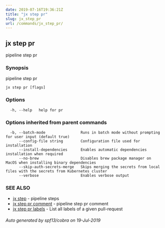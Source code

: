 ```yaml
---
date: 2019-07-16T19:36:21Z
title: "jx step pr"
slug: jx_step_pr
url: /commands/jx_step_pr/
---
```

## jx step pr

pipeline step pr

### Synopsis

pipeline step pr

```
jx step pr [flags]
```

### Options

```
  -h, --help   help for pr
```

### Options inherited from parent commands

```
  -b, --batch-mode                Runs in batch mode without prompting for user input (default true)
      --config-file string        Configuration file used for installation
      --install-dependencies      Enables automatic dependencies installation when required
      --no-brew                   Disables brew package manager on MacOS when installing binary dependencies
      --skip-auth-secrets-merge   Skips merging the secrets from local files with the secrets from Kubernetes cluster
      --verbose                   Enables verbose output
```

### SEE ALSO

* [jx step](/commands/jx_step/)	 - pipeline steps
* [jx step pr comment](/commands/jx_step_pr_comment/)	 - pipeline step pr comment
* [jx step pr labels](/commands/jx_step_pr_labels/)	 - List all labels of a given pull-request

###### Auto generated by spf13/cobra on 19-Jul-2019
